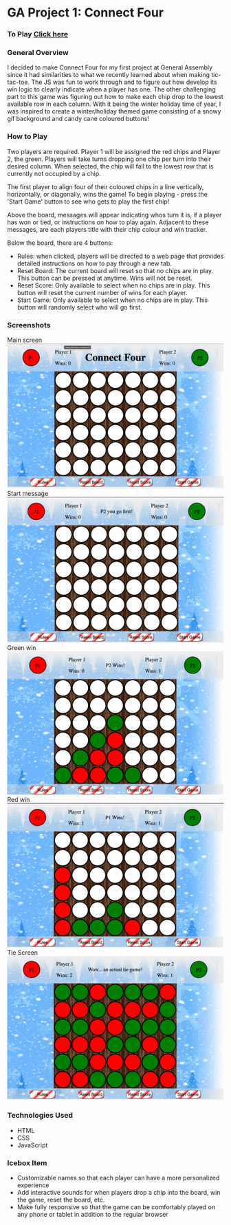 # GA Project 1: Connect Four

### To Play [Click here](https://rcarr94.github.io/ga-project-1/)

### General Overview

I decided to make Connect Four for my first project at General Assembly since it had similarities to what we recently learned about when making tic-tac-toe. The JS was fun to work through and to figure out how develop its win logic to clearly indicate when a player has one. The other challenging part to this game was figuring out how to make each chip drop to the lowest available row in each column. With it being the winter holiday time of year, I was inspired to create a winter/holiday themed game consisting of a snowy gif background and candy cane coloured buttons!

### How to Play

Two players are required. Player 1 will be assigned the red chips and Player 2, the green. Players will take turns dropping one chip per turn into their desired column. When selected, the chip will fall to the lowest row that is currently not occupied by a chip.

The first player to align four of their coloured chips in a line vertically, horizontally, or diagonally, wins the game! To begin playing - press the 'Start Game' button to see who gets to play the first chip!

Above the board, messages will appear indicating whos turn it is, if a player has won or tied, or instructions on how to play again. Adjacent to these messages, are each players title with their chip colour and win tracker.

Below the board, there are 4 buttons:

- Rules: when clicked, players will be directed to a web page that provides detailed instructions on how to pay through a new tab.
- Reset Board: The current board will reset so that no chips are in play. This button can be pressed at anytime. Wins will not be reset.
- Reset Score: Only available to select when no chips are in play. This button will reset the current number of wins for each player.
- Start Game: Only available to select when no chips are in play. This button will randomly select who will go first.

### Screenshots

Main screen<br>
<img src = 'img/main.png' alt = 'main game board'>
Start message<br>
<img src = 'img/start.png' alt = 'start message'>
Green win<br>
<img src = 'img/green-win.png' alt = 'green win msg'>
Red win<br>
<img src = 'img/red-win.png' alt = 'red win msg'>
Tie Screen<rb>
<img src = 'img/tie.png' alt = 'tie game msg'>

### Technologies Used

- HTML
- CSS
- JavaScript

### Icebox Item

- Customizable names so that each player can have a more personalized experience
- Add interactive sounds for when players drop a chip into the board, win the game, reset the board, etc.
- Make fully responsive so that the game can be comfortably played on any phone or tablet in addition to the regular browser
